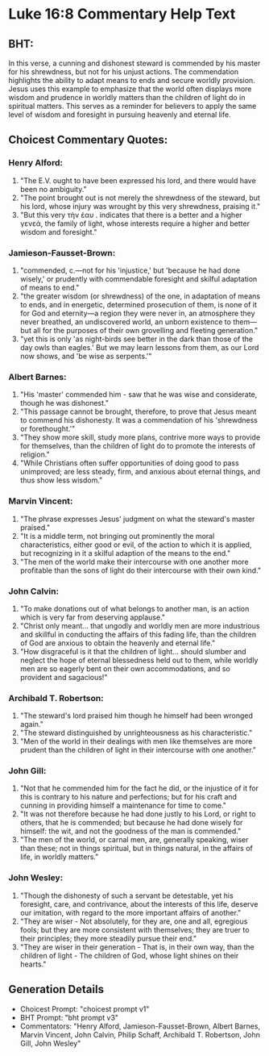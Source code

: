 # Luke 16:8 Commentary Help Text

## BHT:
In this verse, a cunning and dishonest steward is commended by his master for his shrewdness, but not for his unjust actions. The commendation highlights the ability to adapt means to ends and secure worldly provision. Jesus uses this example to emphasize that the world often displays more wisdom and prudence in worldly matters than the children of light do in spiritual matters. This serves as a reminder for believers to apply the same level of wisdom and foresight in pursuing heavenly and eternal life.

## Choicest Commentary Quotes:
### Henry Alford:
1. "The E.V. ought to have been expressed his lord, and there would have been no ambiguity."
2. "The point brought out is not merely the shrewdness of the steward, but his lord, whose injury was wrought by this very shrewdness, praising it."
3. "But this very τὴν ἑαυ . indicates that there is a better and a higher γενεά, the family of light, whose interests require a higher and better wisdom and foresight."

### Jamieson-Fausset-Brown:
1. "commended, c.—not for his 'injustice,' but 'because he had done wisely,' or prudently with commendable foresight and skilful adaptation of means to end."
2. "the greater wisdom (or shrewdness) of the one, in adaptation of means to ends, and in energetic, determined prosecution of them, is none of it for God and eternity—a region they were never in, an atmosphere they never breathed, an undiscovered world, an unborn existence to them—but all for the purposes of their own grovelling and fleeting generation."
3. "yet this is only 'as night-birds see better in the dark than those of the day owls than eagles.' But we may learn lessons from them, as our Lord now shows, and 'be wise as serpents.'"

### Albert Barnes:
1. "His 'master' commended him - saw that he was wise and considerate, though he was dishonest."
2. "This passage cannot be brought, therefore, to prove that Jesus meant to commend his dishonesty. It was a commendation of his 'shrewdness or forethought.'"
3. "They show more skill, study more plans, contrive more ways to provide for themselves, than the children of light do to promote the interests of religion."
4. "While Christians often suffer opportunities of doing good to pass unimproved; are less steady, firm, and anxious about eternal things, and thus show less wisdom."

### Marvin Vincent:
1. "The phrase expresses Jesus' judgment on what the steward's master praised."
2. "It is a middle term, not bringing out prominently the moral characteristics, either good or evil, of the action to which it is applied, but recognizing in it a skilful adaption of the means to the end."
3. "The men of the world make their intercourse with one another more profitable than the sons of light do their intercourse with their own kind."

### John Calvin:
1. "To make donations out of what belongs to another man, is an action which is very far from deserving applause."
2. "Christ only meant... that ungodly and worldly men are more industrious and skillful in conducting the affairs of this fading life, than the children of God are anxious to obtain the heavenly and eternal life."
3. "How disgraceful is it that the children of light... should slumber and neglect the hope of eternal blessedness held out to them, while worldly men are so eagerly bent on their own accommodations, and so provident and sagacious!"

### Archibald T. Robertson:
1. "The steward's lord praised him though he himself had been wronged again."
2. "The steward distinguished by unrighteousness as his characteristic."
3. "Men of the world in their dealings with men like themselves are more prudent than the children of light in their intercourse with one another."

### John Gill:
1. "Not that he commended him for the fact he did, or the injustice of it for this is contrary to his nature and perfections; but for his craft and cunning in providing himself a maintenance for time to come."
2. "It was not therefore because he had done justly to his Lord, or right to others, that he is commended; but because he had done wisely for himself: the wit, and not the goodness of the man is commended."
3. "The men of the world, or carnal men, are, generally speaking, wiser than these; not in things spiritual, but in things natural, in the affairs of life, in worldly matters."

### John Wesley:
1. "Though the dishonesty of such a servant be detestable, yet his foresight, care, and contrivance, about the interests of this life, deserve our imitation, with regard to the more important affairs of another."
2. "They are wiser - Not absolutely, for they are, one and all, egregious fools; but they are more consistent with themselves; they are truer to their principles; they more steadily pursue their end."
3. "They are wiser in their generation - That is, in their own way, than the children of light - The children of God, whose light shines on their hearts."


## Generation Details
- Choicest Prompt: "choicest prompt v1"
- BHT Prompt: "bht prompt v3"
- Commentators: "Henry Alford, Jamieson-Fausset-Brown, Albert Barnes, Marvin Vincent, John Calvin, Philip Schaff, Archibald T. Robertson, John Gill, John Wesley"
